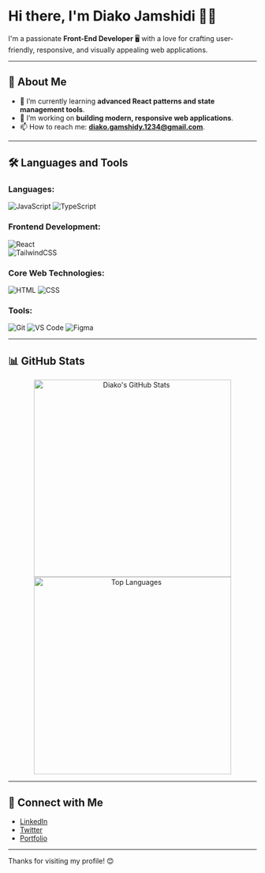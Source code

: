 <!-- Header Section -->
# Hi there, I'm **Diako Jamshidi** 👨‍💻  

I'm a passionate **Front-End Developer** 🖥️ with a love for crafting user-friendly, responsive, and visually appealing web applications.  

---

## 🚀 About Me  
- 🌱 I’m currently learning **advanced React patterns and state management tools**.  
- 🔭 I’m working on **building modern, responsive web applications**.  
- 📫 How to reach me: **[diako.gamshidy.1234@gmail.com](mailto:diako.gamshidy.1234@gmail.com)**.  

---

## 🛠️ Languages and Tools  
### **Languages:**
![JavaScript](https://img.shields.io/badge/-JavaScript-F7DF1E?logo=javascript&logoColor=black&style=flat-square)
![TypeScript](https://img.shields.io/badge/-TypeScript-3178C6?logo=typescript&logoColor=white&style=flat-square)  

### **Frontend Development:**
![React](https://img.shields.io/badge/-React-61DAFB?logo=react&logoColor=black&style=flat-square)  
![TailwindCSS](https://img.shields.io/badge/-TailwindCSS-38B2AC?logo=tailwind-css&logoColor=white&style=flat-square)  

### **Core Web Technologies:**
![HTML](https://img.shields.io/badge/-HTML-E34F26?logo=html5&logoColor=white&style=flat-square)
![CSS](https://img.shields.io/badge/-CSS-1572B6?logo=css3&logoColor=white&style=flat-square)

### **Tools:**
![Git](https://img.shields.io/badge/-Git-F05032?logo=git&logoColor=white&style=flat-square)
![VS Code](https://img.shields.io/badge/-VS_Code-007ACC?logo=visual-studio-code&logoColor=white&style=flat-square)
![Figma](https://img.shields.io/badge/-Figma-F24E1E?logo=figma&logoColor=white&style=flat-square)

---

## 📊 GitHub Stats  

<div align="center">
  <img src="https://github-readme-stats.vercel.app/api?username=diako-jamshidi&show_icons=true&theme=radical" alt="Diako's GitHub Stats" width="400" />
  <img src="https://github-readme-stats.vercel.app/api/top-langs/?username=diako-jamshidi&layout=compact&theme=radical" alt="Top Languages" width="400" />
</div>

---

## 🔗 Connect with Me  

- [LinkedIn](https://www.linkedin.com/in/diako-jamshidi)  
- [Twitter](https://twitter.com/diako-jamshidi)  
- [Portfolio](https://diako-jamshidi.com)  

---

Thanks for visiting my profile! 😊  
